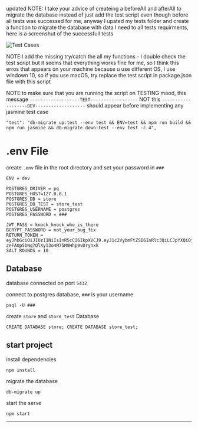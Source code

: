 updated NOTE: I take your advice of createing a beforeAll and afterAll to migrate the database instead of just add the test script even though before all tests was successed for me, anyway I upated my tests folder and create a function to migrate the database with data I need to all tests requirments, here is a screenshut of the successfull tests

![Test Cases](/assets/images/screen.png)

NOTE:I add the missing try/catch the all my functions - I double check the test script but it seems that everything works fine for me, so I think this erros that appears on your machine because u use different OS, I use windown 10, so if you use macOS, try replace the test script in package.json file with this script

NOTE:to make sure that you are running the script on TESTING mood, this message `-------------------TEST------------------` NOT this `-------------------DEV-------------------` should appear before implementing any jasmine test case

```
"test": "db-migrate up:test --env test && ENV=test && npm run build && npm run jasmine && db-migrate down:test --env test -c 4",
```

# .env File

create `.env` file in the root directory and set your password in `###`

```
ENV = dev

POSTGRES_DRIVER = pg
POSTGRES_HOST=127.0.0.1
POSTGRES_DB = store
POSTGRES_DB_TEST = store_test
POSTGRES_USERNAME = postgres
POSTGRES_PASSWORD = ###

JWT_PASS = knock_knock_who_is_there
BCRYPT_PASSWORD = not_your_bug_fix
RETURN_TOKEN = eyJhbGciOiJIUzI1NiIsInR5cCI6IkpXVCJ9.eyJ1c2VybmFtZSI6InRlc3QiLCJpYXQiOjE2NTM0MjgwNzV9.CMpEGAa-zeFAOp5bNq7QlXyI3o4M75M9Hhp9vDrynxk
SALT_ROUNDS = 10
```

## Database

database connected on port `5432`

connect to postgres database, `###` is your username

```
psql -U ###
```

create `store` and `store_test` Database

```
CREATE DATABASE store; CREATE DATABASE store_test;
```

## start project

install dependencies

```
npm install
```

migrate the database

```
db-migrate up
```

start the serve

```
npm start
```

---
